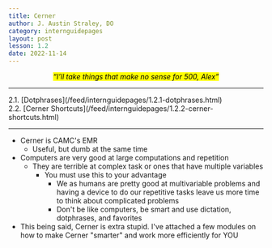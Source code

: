 ```yaml
---
title: Cerner
author: J. Austin Straley, DO
category: internguidepages
layout: post
lesson: 1.2
date: 2022-11-14
---
```


*<center><mark>“I’ll take things that make no sense for 500, Alex”</mark></center>*
<hr>
2.1. [Dotphrases](/feed/internguidepages/1.2.1-dotphrases.html)<br>
2.2. [Cerner Shortcuts](/feed/internguidepages/1.2.2-cerner-shortcuts.html)<br>
<hr>

- Cerner is CAMC's EMR
    - Useful, but dumb at the same time
- Computers are very good at large computations and repetition
    - They are terrible at complex task or ones that have multiple variables
        - You must use this to your advantage
            - We as humans are pretty good at multivariable problems and having a device to do our repetitive tasks leave us more time to think about complicated problems
            - Don't be like computers, be smart and use dictation, dotphrases, and favorites
- This being said, Cerner is extra stupid. I've attached a few modules on how to make Cerner "smarter" and work more efficiently for YOU